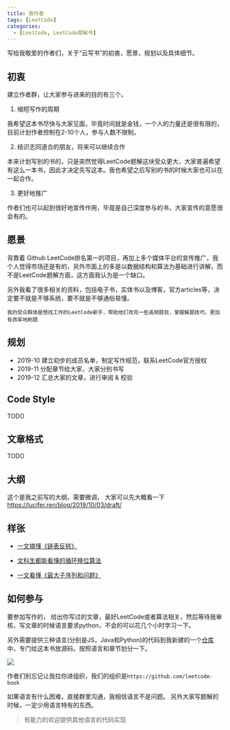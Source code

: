 ```yaml
---
title: 致作者
tags: [LeetCode]
categories:
  - [LeetCode, LeetCode题解书]
---
```


写给我敬爱的作者们，关于“云写书”的初衷，愿景，规划以及具体细节。

<!-- more -->

## 初衷

建立作者群，让大家参与进来的目的有三个。

1. 缩短写作的周期

我希望这本书尽快与大家见面，毕竟时间就是金钱，一个人的力量还是很有限的，目前计划作者控制在2-10个人，参与人数不限制。

2. 结识志同道合的朋友，将来可以继续合作

本来计划写别的书的，只是突然觉得LeetCode题解这块受众更大，大家普遍希望有这么一本书，因此才决定先写这本。我也希望之后写别的书的时候大家也可以在一起合作。

3. 更好地推广

作者们也可以起到很好地宣传作用，毕竟是自己深度参与的书，大家宣传的意愿很会有的。
## 愿景

背靠着 Github LeetCode排名第一的项目，再加上多个媒体平台的宣传推广，我个人觉得市场还是有的，另外市面上的多是以数据结构和算法为基础进行讲解，而不是LeetCode题解方面，这方面我认为是一个缺口。

另外我看了很多相关的资料，包括电子书，实体书以及博客，官方articles等，决定要不就是不够系统，要不就是不够通俗易懂。

`我的受众群体是想找工作的LeetCode新手，帮助他们攻克一些高频题目，掌握解题技巧，更加有效率地刷题`

## 规划

- 2019-10 建立初步的成员名单，制定写作规范，联系LeetCode官方授权
- 2019-11 分配章节给大家，大家分别书写
- 2019-12 汇总大家的文章，进行审阅 & 校验


## Code Style

TODO

## 文章格式

TODO

## 大纲

这个是我之前写的大纲，需要微调， 大家可以先大概看一下 https://lucifer.ren/blog/2019/10/03/draft/


## 样张

- [一文搞懂《链表反转》](https://lucifer.ren/blog/2019/09/22/reverseList/)

- [文科生都能看懂的循环移位算法](https://lucifer.ren/blog/2019/09/21/rotate-list/)

- [一文看懂《最大子序列和问题》](https://lucifer.ren/blog/2019/09/20/LSS/)


## 如何参与

要参加写作的， 给出你写过的文章，最好LeetCode或者算法相关，然后等待我审核，写文章的时候语言要求python，不会的可以花几个小时学习一下。

另外需要提供三种语言(分别是JS，Java和Python)的代码到我新建的一个[仓库](https://github.com/leetcode-book/leetcode-solutions/tree/master/ch01)中，专门给这本书放源码，按照语言和章节划分一下。

![](https://tva1.sinaimg.cn/large/006y8mN6ly1g88ad0upwwj30ta08pwfv.jpg)

作者们别忘记让我拉你进组织，我们的组织是`https://github.com/leetcode-book`

如果语言有什么困难，直接群里沟通，我相信语言不是问题。 另外大家写题解的时候，一定少用语言特有的东西。

> 有能力的欢迎提供其他语言的代码实现

